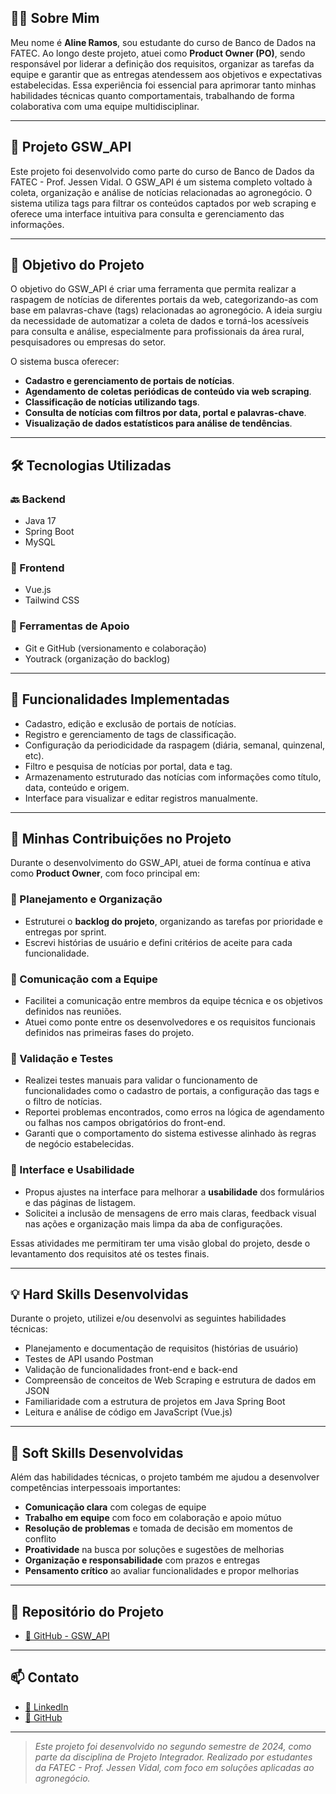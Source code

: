 ## 👩‍💻 Sobre Mim

Meu nome é **Aline Ramos**, sou estudante do curso de Banco de Dados na FATEC. Ao longo deste projeto, atuei como **Product Owner (PO)**, sendo responsável por liderar a definição dos requisitos, organizar as tarefas da equipe e garantir que as entregas atendessem aos objetivos e expectativas estabelecidas. Essa experiência foi essencial para aprimorar tanto minhas habilidades técnicas quanto comportamentais, trabalhando de forma colaborativa com uma equipe multidisciplinar.

---
## 🌱 Projeto GSW_API

Este projeto foi desenvolvido como parte do curso de Banco de Dados da FATEC - Prof. Jessen Vidal. O GSW_API é um sistema completo voltado à coleta, organização e análise de notícias relacionadas ao agronegócio. O sistema utiliza tags para filtrar os conteúdos captados por web scraping e oferece uma interface intuitiva para consulta e gerenciamento das informações.

---
## 🎯 Objetivo do Projeto

O objetivo do GSW_API é criar uma ferramenta que permita realizar a raspagem de notícias de diferentes portais da web, categorizando-as com base em palavras-chave (tags) relacionadas ao agronegócio. A ideia surgiu da necessidade de automatizar a coleta de dados e torná-los acessíveis para consulta e análise, especialmente para profissionais da área rural, pesquisadores ou empresas do setor.

O sistema busca oferecer:

- **Cadastro e gerenciamento de portais de notícias**.
- **Agendamento de coletas periódicas de conteúdo via web scraping**.
- **Classificação de notícias utilizando tags**.
- **Consulta de notícias com filtros por data, portal e palavras-chave**.
- **Visualização de dados estatísticos para análise de tendências**.

---

## 🛠️ Tecnologias Utilizadas

### 🔙 Backend
- Java 17
- Spring Boot
- MySQL

### 🎨 Frontend
- Vue.js
- Tailwind CSS

### 🧰 Ferramentas de Apoio
- Git e GitHub (versionamento e colaboração)
- Youtrack (organização do backlog)

---

## 🚀 Funcionalidades Implementadas

- Cadastro, edição e exclusão de portais de notícias.
- Registro e gerenciamento de tags de classificação.
- Configuração da periodicidade da raspagem (diária, semanal, quinzenal, etc).
- Filtro e pesquisa de notícias por portal, data e tag.
- Armazenamento estruturado das notícias com informações como título, data, conteúdo e origem.
- Interface para visualizar e editar registros manualmente.

---

## 👥 Minhas Contribuições no Projeto

Durante o desenvolvimento do GSW_API, atuei de forma contínua e ativa como **Product Owner**, com foco principal em:

### 📌 Planejamento e Organização
- Estruturei o **backlog do projeto**, organizando as tarefas por prioridade e entregas por sprint.
- Escrevi histórias de usuário e defini critérios de aceite para cada funcionalidade.

### 📌 Comunicação com a Equipe
- Facilitei a comunicação entre membros da equipe técnica e os objetivos definidos nas reuniões.
- Atuei como ponte entre os desenvolvedores e os requisitos funcionais definidos nas primeiras fases do projeto.

### 📌 Validação e Testes
- Realizei testes manuais para validar o funcionamento de funcionalidades como o cadastro de portais, a configuração das tags e o filtro de notícias.
- Reportei problemas encontrados, como erros na lógica de agendamento ou falhas nos campos obrigatórios do front-end.
- Garanti que o comportamento do sistema estivesse alinhado às regras de negócio estabelecidas.

### 📌 Interface e Usabilidade
- Propus ajustes na interface para melhorar a **usabilidade** dos formulários e das páginas de listagem.
- Solicitei a inclusão de mensagens de erro mais claras, feedback visual nas ações e organização mais limpa da aba de configurações.

Essas atividades me permitiram ter uma visão global do projeto, desde o levantamento dos requisitos até os testes finais.

---

## 💡 Hard Skills Desenvolvidas

Durante o projeto, utilizei e/ou desenvolvi as seguintes habilidades técnicas:

- Planejamento e documentação de requisitos (histórias de usuário)
- Testes de API usando Postman
- Validação de funcionalidades front-end e back-end
- Compreensão de conceitos de Web Scraping e estrutura de dados em JSON
- Familiaridade com a estrutura de projetos em Java Spring Boot
- Leitura e análise de código em JavaScript (Vue.js)

---

## 🤝 Soft Skills Desenvolvidas

Além das habilidades técnicas, o projeto também me ajudou a desenvolver competências interpessoais importantes:

- **Comunicação clara** com colegas de equipe
- **Trabalho em equipe** com foco em colaboração e apoio mútuo
- **Resolução de problemas** e tomada de decisão em momentos de conflito
- **Proatividade** na busca por soluções e sugestões de melhorias
- **Organização e responsabilidade** com prazos e entregas
- **Pensamento crítico** ao avaliar funcionalidades e propor melhorias

---

## 🔗 Repositório do Projeto

- [🔗 GitHub - GSW_API](https://github.com/FatecCoderHood/GSW_API)

---

## 📫 Contato

- [🔗 LinkedIn](https://www.linkedin.com/in/alineramos)
- [🔗 GitHub](https://github.com/alineramos)

---

> *Este projeto foi desenvolvido no segundo semestre de 2024, como parte da disciplina de Projeto Integrador. Realizado por estudantes da FATEC - Prof. Jessen Vidal, com foco em soluções aplicadas ao agronegócio.*
